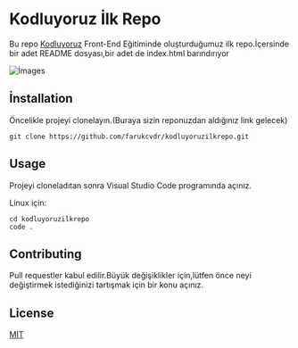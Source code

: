 # Kodluyoruz İlk Repo

Bu repo [Kodluyoruz](www.kodluyoruz.org) Front-End Eğitiminde oluşturduğumuz ilk repo.İçersinde bir adet README dosyası,bir adet de index.html barındırıyor

![İmages](C:\Users\asus\Documents\GitHub\kodluyoruzilkrepo\img.JPG)

## İnstallation

Öncelikle projeyi clonelayın.(Buraya sizin reponuzdan aldığınız link gelecek)

```
git clone https://github.com/farukcvdr/kodluyoruzilkrepo.git
```

## Usage

Projeyi cloneladıtan sonra Visual Studio Code programında açınız.

Linux için:

```
cd kodluyoruzilkrepo
code .
```

## Contributing

Pull requestler kabul edilir.Büyük değişiklikler için,lütfen önce neyi değiştirmek istediğinizi tartışmak için bir konu açınız.

## License

[MIT](https://choosealicense.com)
